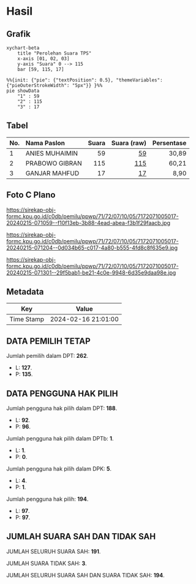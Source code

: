 # Hasil

## Grafik

```mermaid
xychart-beta
    title "Perolehan Suara TPS"
    x-axis [01, 02, 03]
    y-axis "Suara" 0 --> 115
    bar [59, 115, 17]
```

```mermaid
%%{init: {"pie": {"textPosition": 0.5}, "themeVariables": {"pieOuterStrokeWidth": "5px"}} }%%
pie showData
    "1" : 59
    "2" : 115
    "3" : 17
```

## Tabel

| No. | Nama Paslon    | Suara | Suara (raw) | Persentase |
|:--- |:-------------- | -----:| -----------:| ----------:|
| 1   | ANIES MUHAIMIN | 59    | [59][p-1]   | 30,89      |
| 2   | PRABOWO GIBRAN | 115   | [115][p-2]  | 60,21      |
| 3   | GANJAR MAHFUD  | 17    | [17][p-3]   | 8,90       |


[p-1]: https://github.com/gigit-pemilu/pemilu-2024-71-sulawesi-utara/blob/main/pilpres/hitung-suara/sub/71-sulawesi-utara/sub/72-kota-bitung/sub/07-maesa/sub/1005-bitung-timur/sub/017-tps/sub/paslon-1.txt
[p-2]: https://github.com/gigit-pemilu/pemilu-2024-71-sulawesi-utara/blob/main/pilpres/hitung-suara/sub/71-sulawesi-utara/sub/72-kota-bitung/sub/07-maesa/sub/1005-bitung-timur/sub/017-tps/sub/paslon-2.txt
[p-3]: https://github.com/gigit-pemilu/pemilu-2024-71-sulawesi-utara/blob/main/pilpres/hitung-suara/sub/71-sulawesi-utara/sub/72-kota-bitung/sub/07-maesa/sub/1005-bitung-timur/sub/017-tps/sub/paslon-3.txt

## Foto C Plano

https://sirekap-obj-formc.kpu.go.id/c0db/pemilu/ppwp/71/72/07/10/05/7172071005017-20240215-071059--f10f13eb-3b88-4ead-abea-f3b1f29faacb.jpg

https://sirekap-obj-formc.kpu.go.id/c0db/pemilu/ppwp/71/72/07/10/05/7172071005017-20240215-071204--0d034b65-c017-4a80-b555-4fd8c8f635e9.jpg

https://sirekap-obj-formc.kpu.go.id/c0db/pemilu/ppwp/71/72/07/10/05/7172071005017-20240215-071301--29f5bab1-be21-4c0e-9948-6d35e9daa98e.jpg


## Metadata

| Key        | Value               |
| ---------- | ------------------- |
| Time Stamp | 2024-02-16 21:01:00 |


## DATA PEMILIH TETAP

Jumlah pemilih dalam DPT: **262**.
 * L: **127**.
 * P: **135**.

## DATA PENGGUNA HAK PILIH

Jumlah pengguna hak pilih dalam DPT: **188**.
 * L: **92**.
 * P: **96**.

Jumlah pengguna hak pilih dalam DPTb: **1**.
 * L: **1**.
 * P: **0**.

Jumlah pengguna hak pilih dalam DPK: **5**.
 * L: **4**.
 * P: **1**.

Jumlah pengguna hak pilih: **194**.
 * L: **97**.
 * P: **97**.

## JUMLAH SUARA SAH DAN TIDAK SAH

JUMLAH SELURUH SUARA SAH: **191**.

JUMLAH SUARA TIDAK SAH: **3**.

JUMLAH SELURUH SUARA SAH DAN SUARA TIDAK SAH: **194**.


